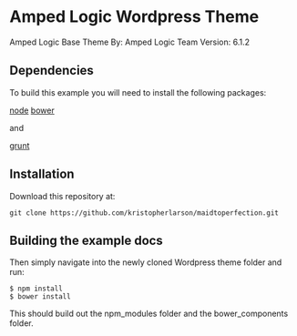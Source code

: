 # Amped Logic Wordpress Theme

Amped Logic Base Theme
By: Amped Logic Team
Version: 6.1.2

## Dependencies
To build this example you will need to install the following packages:

[node](https://github.com/joyent/node)
[bower](https://github.com/bower/bower)

and

[grunt](https://github.com/gruntjs/grunt)

## Installation
Download this repository at:

    git clone https://github.com/kristopherlarson/maidtoperfection.git

## Building the example docs
Then simply navigate into the newly cloned Wordpress theme folder and run:
	
	$ npm install
	$ bower install

This should build out the npm_modules folder and the bower_components folder.